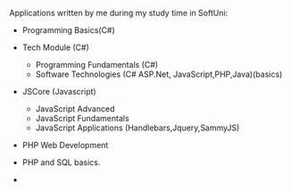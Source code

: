 Applications written by me during my study time in SoftUni:

- Programming Basics(C#)

- Tech Module (C#)
   - Programming Fundamentals (C#)
   - Software Technologies (C# ASP.Net, JavaScript,PHP,Java)(basics)
   
- JSCore (Javascript)
  - JavaScript Advanced
  - JavaScript Fundamentals
  - JavaScript Applications (Handlebars,Jquery,SammyJS)
  
- PHP Web Development
 - PHP and SQL basics.
 -
